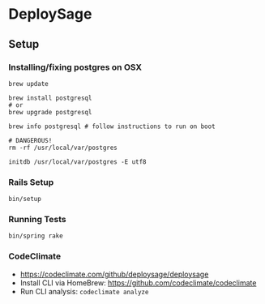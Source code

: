 # DeploySage

## Setup

### Installing/fixing postgres on OSX

```
brew update

brew install postgresql
# or
brew upgrade postgresql

brew info postgresql # follow instructions to run on boot

# DANGEROUS!
rm -rf /usr/local/var/postgres

initdb /usr/local/var/postgres -E utf8
```

### Rails Setup

```
bin/setup
```

### Running Tests

```
bin/spring rake
```

### CodeClimate

* https://codeclimate.com/github/deploysage/deploysage
* Install CLI via HomeBrew: https://github.com/codeclimate/codeclimate
* Run CLI analysis: `codeclimate analyze`

